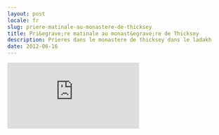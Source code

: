 ```yaml
---
layout: post
locale: fr
slug: priere-matinale-au-monastere-de-thicksey
title: Pri&egrave;re matinale au monast&egrave;re de Thicksey
description: Prieres dans le monastere de thicksey dans le ladakh
date: 2012-06-16
---
```


<div class="embed-container">
    <iframe src="http://player.vimeo.com/video/49888149" frameborder="0" webkitAllowFullScreen mozallowfullscreen allowFullScreen></iframe>
</div>
